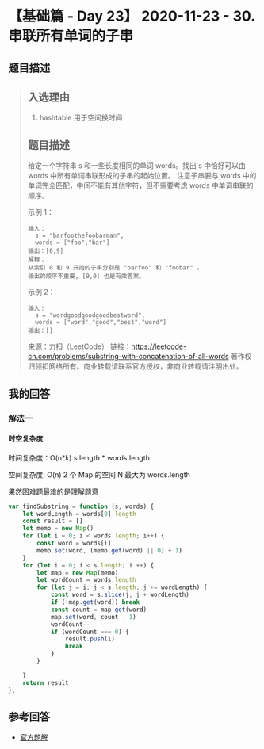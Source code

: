 # 【基础篇 - Day 23】 2020-11-23 - 30. 串联所有单词的子串

## 题目描述

> ## 入选理由
>
> 1. hashtable 用于空间换时间
>
> ## 题目描述
>
> 给定一个字符串 s 和一些长度相同的单词 words。找出 s 中恰好可以由 words 中所有单词串联形成的子串的起始位置。
> 注意子串要与 words 中的单词完全匹配，中间不能有其他字符，但不需要考虑 words 中单词串联的顺序。
>
> 示例 1：
>
> ```
> 输入：
>   s = "barfoothefoobarman",
>   words = ["foo","bar"]
> 输出：[0,9]
> 解释：
> 从索引 0 和 9 开始的子串分别是 "barfoo" 和 "foobar" 。
> 输出的顺序不重要, [9,0] 也是有效答案。
> ```
>
> 示例 2：
>
> ```
> 输入：
>   s = "wordgoodgoodgoodbestword",
>   words = ["word","good","best","word"]
> 输出：[]
> ```
>
> 来源：力扣（LeetCode）
> 链接：https://leetcode-cn.com/problems/substring-with-concatenation-of-all-words
> 著作权归领扣网络所有。商业转载请联系官方授权，非商业转载请注明出处。

## 我的回答

### 解法一

#### 时空复杂度

时间复杂度：O(n*k) s.length * words.length

空间复杂度: O(n) 2 个 Map 的空间 N 最大为 words.length

果然困难题最难的是理解题意

```JavaScript
var findSubstring = function (s, words) {
    let wordLength = words[0].length
    const result = []
    let memo = new Map()
    for (let i = 0; i < words.length; i++) {
        const word = words[i]
        memo.set(word, (memo.get(word) || 0) + 1)
    }
    for (let i = 0; i < s.length; i ++) {
        let map = new Map(memo)
        let wordCount = words.length
        for (let j = i; j < s.length; j += wordLength) {
            const word = s.slice(j, j + wordLength)
            if (!map.get(word)) break
            const count = map.get(word)
            map.set(word, count - 1)
            wordCount--
            if (wordCount === 0) {
                result.push(i)
                break
            }
        }

    }
    return result
};
```

## 参考回答

- [官方题解](https://github.com/leetcode-pp/91alg-2/blob/master/solution/basic/d23.substring-with-concatenation-of-all-words.md)
